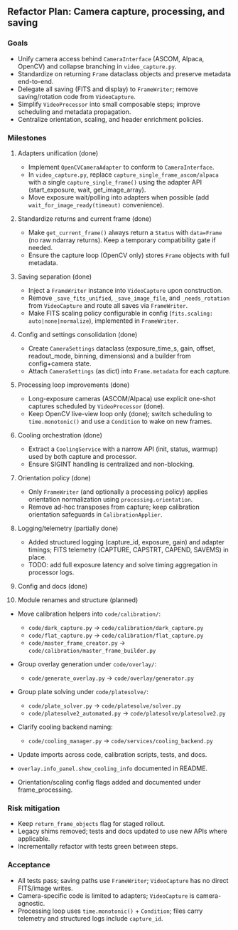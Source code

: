 ## Refactor Plan: Camera capture, processing, and saving

### Goals
- Unify camera access behind `CameraInterface` (ASCOM, Alpaca, OpenCV) and collapse branching in `video_capture.py`.
- Standardize on returning `Frame` dataclass objects and preserve metadata end-to-end.
- Delegate all saving (FITS and display) to `FrameWriter`; remove saving/rotation code from `VideoCapture`.
- Simplify `VideoProcessor` into small composable steps; improve scheduling and metadata propagation.
- Centralize orientation, scaling, and header enrichment policies.

### Milestones
1) Adapters unification (done)
   - Implement `OpenCVCameraAdapter` to conform to `CameraInterface`.
   - In `video_capture.py`, replace `capture_single_frame_ascom/alpaca` with a single `capture_single_frame()` using the adapter API (start_exposure, wait, get_image_array).
   - Move exposure wait/polling into adapters when possible (add `wait_for_image_ready(timeout)` convenience).

2) Standardize returns and current frame (done)
   - Make `get_current_frame()` always return a `Status` with `data=Frame` (no raw ndarray returns). Keep a temporary compatibility gate if needed.
   - Ensure the capture loop (OpenCV only) stores `Frame` objects with full metadata.

3) Saving separation (done)
   - Inject a `FrameWriter` instance into `VideoCapture` upon construction.
   - Remove `_save_fits_unified`, `_save_image_file`, and `_needs_rotation` from `VideoCapture` and route all saves via `FrameWriter`.
   - Make FITS scaling policy configurable in config (`fits.scaling: auto|none|normalize`), implemented in `FrameWriter`.

4) Config and settings consolidation (done)
   - Create `CameraSettings` dataclass (exposure_time_s, gain, offset, readout_mode, binning, dimensions) and a builder from config+camera state.
   - Attach `CameraSettings` (as dict) into `Frame.metadata` for each capture.

5) Processing loop improvements (done)
   - Long-exposure cameras (ASCOM/Alpaca) use explicit one-shot captures scheduled by `VideoProcessor` (done).
   - Keep OpenCV live-view loop only (done); switch scheduling to `time.monotonic()` and use a `Condition` to wake on new frames.

6) Cooling orchestration (done)
   - Extract a `CoolingService` with a narrow API (init, status, warmup) used by both capture and processor.
   - Ensure SIGINT handling is centralized and non-blocking.

7) Orientation policy (done)
   - Only `FrameWriter` (and optionally a processing policy) applies orientation normalization using `processing.orientation`.
   - Remove ad-hoc transposes from capture; keep calibration orientation safeguards in `CalibrationApplier`.

8) Logging/telemetry (partially done)
   - Added structured logging (capture_id, exposure, gain) and adapter timings; FITS telemetry (CAPTURE, CAPSTRT, CAPEND, SAVEMS) in place.
   - TODO: add full exposure latency and solve timing aggregation in processor logs.

9) Config and docs (done)
10) Module renames and structure (planned)
   - Move calibration helpers into `code/calibration/`:
     - `code/dark_capture.py` → `code/calibration/dark_capture.py`
     - `code/flat_capture.py` → `code/calibration/flat_capture.py`
     - `code/master_frame_creator.py` → `code/calibration/master_frame_builder.py`
   - Group overlay generation under `code/overlay/`:
     - `code/generate_overlay.py` → `code/overlay/generator.py`
   - Group plate solving under `code/platesolve/`:
     - `code/plate_solver.py` → `code/platesolve/solver.py`
     - `code/platesolve2_automated.py` → `code/platesolve/platesolve2.py`
   - Clarify cooling backend naming:
     - `code/cooling_manager.py` → `code/services/cooling_backend.py`
   - Update imports across code, calibration scripts, tests, and docs.

   - `overlay.info_panel.show_cooling_info` documented in README.
   - Orientation/scaling config flags added and documented under frame_processing.

### Risk mitigation
- Keep `return_frame_objects` flag for staged rollout.
- Legacy shims removed; tests and docs updated to use new APIs where applicable.
- Incrementally refactor with tests green between steps.

### Acceptance
- All tests pass; saving paths use `FrameWriter`; `VideoCapture` has no direct FITS/image writes.
- Camera-specific code is limited to adapters; `VideoCapture` is camera-agnostic.
- Processing loop uses `time.monotonic()` + `Condition`; files carry telemetry and structured logs include `capture_id`.

